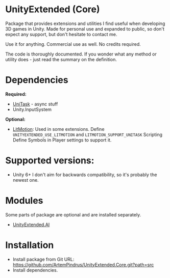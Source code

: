 # UnityExtended (Core)
Package that provides extensions and utilities I find useful when developing 3D games in Unity.
Made for personal use and expanded to public, so don't expect any support, but don't hesitate to contact me.

Use it for anything. Commercial use as well. No credits required.

The code is thoroughly documented. If you wonder what any method or utility does - just read the summary on the definition.

# Dependencies
**Required:**
- [UniTask](https://github.com/Cysharp/UniTask) - async stuff
- Unity.InputSystem

**Optional:**
- [LitMotion](https://github.com/AnnulusGames/LitMotion):
Used in some extensions. Define ```UNITYEXTENDED_USE_LITMOTION``` and ```LITMOTION_SUPPORT_UNITASK``` Scripting Define Symbols in Player settings to support it.

# Supported versions:
- Unity 6+
I don't aim for backwards compatibility, so it's probably the newest one.

# Modules
Some parts of package are optional and are installed separately.
- [UnityExtended.AI](https://github.com/ArtemPindrus/UnityExtended.AI/tree/main)

# Installation
- Install package from Git URL: https://github.com/ArtemPindrus/UnityExtended.Core.git?path=src
- Install dependencies.
